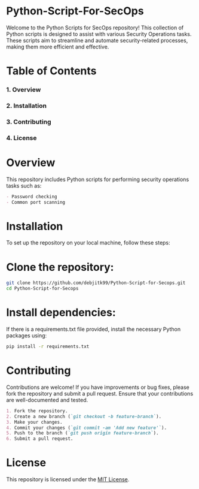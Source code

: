 # Python-Script-For-SecOps

Welcome to the Python Scripts for SecOps repository! This collection of Python scripts is designed to assist with various Security Operations tasks. These scripts aim to streamline and automate security-related processes, making them more efficient and effective.

# Table of Contents

### 1. Overview
### 2. Installation
### 3. Contributing
### 4. License

# Overview
This repository includes Python scripts for performing security operations tasks such as:

```markdown
- Password checking
- Common port scanning
```
# Installation

To set up the repository on your local machine, follow these steps:

# Clone the repository:

``` bash
git clone https://github.com/debjitk99/Python-Script-for-Secops.git
cd Python-Script-for-Secops
```

# Install dependencies:

If there is a requirements.txt file provided, install the necessary Python packages using:

```bash
pip install -r requirements.txt
```

# Contributing
Contributions are welcome! If you have improvements or bug fixes, please fork the repository and submit a pull request. Ensure that your contributions are well-documented and tested.

```markdown
1. Fork the repository.
2. Create a new branch (`git checkout -b feature-branch`).
3. Make your changes.
4. Commit your changes (`git commit -am 'Add new feature'`).
5. Push to the branch (`git push origin feature-branch`).
6. Submit a pull request.

```
# License
This repository is licensed under the [MIT License](License).
